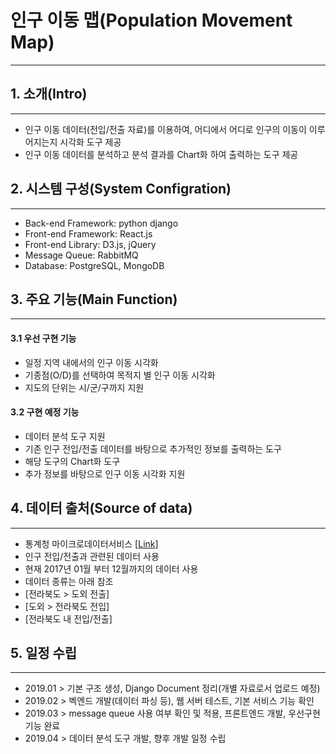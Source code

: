 # 인구 이동 맵(Population Movement Map)
-----------------

## 1. 소개(Intro)
-----------------
- 인구 이동 데이터(전입/전출 자료)를 이용하여, 어디에서 어디로 인구의 이동이 이루어지는지 시각화 도구 제공
- 인구 이동 데이터를 분석하고 분석 결과를 Chart화 하여 출력하는 도구 제공

## 2. 시스템 구성(System Configration)
-----------------
- Back-end Framework: python django
- Front-end Framework: React.js
- Front-end Library: D3.js, jQuery
- Message Queue: RabbitMQ
- Database: PostgreSQL, MongoDB

## 3. 주요 기능(Main Function)
-----------------
#### 3.1 우선 구현 기능
- 일정 지역 내에서의 인구 이동 시각화
- 기종점(O/D)를 선택하여 목적지 별 인구 이동 시각화
- 지도의 단위는 시/군/구까지 지원

#### 3.2 구현 예정 기능
- 데이터 분석 도구 지원
- 기존 인구 전입/전출 데이터를 바탕으로 추가적인 정보를 출력하는 도구
- 해당 도구의 Chart화 도구
- 추가 정보를 바탕으로 인구 이동 시각화 지원

## 4. 데이터 출처(Source of data)
-----------------
- 통계청 마이크로데이터서비스 [[Link](http://mdis.kostat.go.kr/pageLink.do?link=content/blankPage&curMenuNo=MOB_01)]
- 인구 전입/전출과 관련된 데이터 사용
- 현재 2017년 01월 부터 12월까지의 데이터 사용
- 데이터 종류는 아래 참조
- [전라북도 > 도외 전출]
- [도외 > 전라북도 전입]
- [전라북도 내 전입/전출]

## 5. 일정 수립
-----------------
- 2019.01 > 기본 구조 생성, Django Document 정리(개별 자료로서 업로드 예정)
- 2019.02 > 벡엔드 개발(데이터 파싱 등), 웹 서버 테스트, 기본 서비스 기능 확인
- 2019.03 > message queue 사용 여부 확인 및 적용, 프론트엔드 개발, 우선구현기능 완료
- 2019.04 > 데이터 분석 도구 개발, 향후 개발 일정 수립